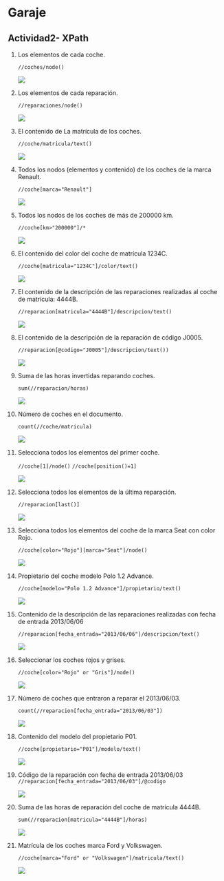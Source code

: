 # Garaje
## Actividad2- XPath
1. Los elementos de cada coche. 
   
    `//coches/node()`

    ![](imagenes/1Captura.PNG)

    
2. Los elementos de cada reparación. 
    
    `//reparaciones/node()`

    ![](imagenes/2Captura.PNG)

3. El contenido de La matrícula de los coches. 

    
    `//coche/matricula/text()`

    ![](imagenes/3Captura.PNG)

4. Todos los nodos (elementos y contenido) de los coches de la marca Renault. 


    `//coche[marca="Renault"]`

    ![](imagenes/4Captura.PNG)

5. Todos los nodos de los coches de más de 200000 km.


    `//coche[km>"200000"]/*`

    ![](imagenes/5Captura.PNG)

6. El contenido del color del coche de matrícula 1234C. 


    `//coche[matricula="1234C"]/color/text()`

    ![](imagenes/6Captura.PNG)

7. El contenido de la descripción de las reparaciones realizadas al coche de matrícula: 4444B.


    `//reparacion[matricula="4444B"]/descripcion/text()`

    ![](imagenes/7Captura.PNG)
8. El contenido de la descripción de la reparación de código J0005.


    `//reparacion[@codigo="J0005"]/descripcion/text())`

    ![](imagenes/8Captura.PNG)

9.  Suma de las horas invertidas reparando coches. 


    `sum(//reparacion/horas)`

    ![](imagenes/9Captura.PNG)

10. Número de coches en el documento.


    `count(//coche/matricula)`

    ![](imagenes/10Captura.PNG)

11. Selecciona todos los elementos del primer coche.


    `//coche[1]/node()`
    `//coche[position()=1]`

    ![](imagenes/11Captura.PNG)

12. Selecciona todos los elementos de la última reparación.


    `//reparacion[last()]`
    

    ![](imagenes/12Captura.PNG)

13. Selecciona todos los elementos del coche de la marca Seat con color Rojo. 


    `//coche[color="Rojo"][marca="Seat"]/node()`

    ![](imagenes/13Captura.PNG)

14. Propietario del coche modelo Polo 1.2 Advance. 


    `//coche[modelo="Polo 1.2 Advance"]/propietario/text()`

    ![](imagenes/14Captura.PNG)

15. Contenido de la descripción de las reparaciones realizadas con fecha de entrada 2013/06/06


    `//reparacion[fecha_entrada="2013/06/06"]/descripcion/text()`

    ![](imagenes/15Captura.PNG)


16. Seleccionar los coches rojos y grises.

    `//coche[color="Rojo" or "Gris"]/node()`

    ![](imagenes/16Captura.PNG)

17. Número de coches que entraron a reparar el 2013/06/03.

    `count(//reparacion[fecha_entrada="2013/06/03"])`

    ![](imagenes/17Captura.PNG)

18. Contenido del modelo del propietario P01. 

    `//coche[propietario="P01"]/modelo/text()`

    ![](imagenes/18Captura.PNG)

19. Código de la reparación con fecha de entrada 2013/06/03
     `//reparacion[fecha_entrada="2013/06/03"]/@codigo`

    ![](imagenes/19Captura.PNG)

20. Suma de las horas de reparación del coche de matrícula 4444B. 

     `sum(//reparacion[matricula="4444B"]/horas)`

    ![](imagenes/20Captura.PNG)

21. Matrícula de los coches marca Ford y Volkswagen.

    `//coche[marca="Ford" or "Volkswagen"]/matricula/text()`

    ![](imagenes/21Captura.PNG)